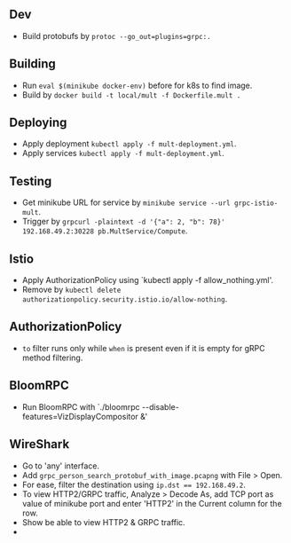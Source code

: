 ## Dev
- Build protobufs by `protoc --go_out=plugins=grpc:.`

## Building

- Run `eval $(minikube docker-env)` before for k8s to find image.
- Build by `docker build -t local/mult -f Dockerfile.mult .`

## Deploying
 
- Apply deployment `kubectl apply -f mult-deployment.yml`.
- Apply services `kubectl apply -f mult-deployment.yml`.

## Testing

- Get minikube URL for service by `minikube service --url grpc-istio-mult`.
- Trigger by `grpcurl -plaintext -d '{"a": 2, "b": 78}' 192.168.49.2:30228 pb.MultService/Compute`.

## Istio

- Apply AuthorizationPolicy using `kubectl apply -f allow_nothing.yml'.
- Remove by `kubectl delete authorizationpolicy.security.istio.io/allow-nothing`.

## AuthorizationPolicy
- `to` filter runs only while `when` is present even if it is empty for gRPC method filtering.

## BloomRPC
- Run BloomRPC with `./bloomrpc --disable-features=VizDisplayCompositor &'

## WireShark
- Go to 'any' interface.
- Add `grpc_person_search_protobuf_with_image.pcapng` with File > Open.
- For ease, filter the destination using `ip.dst == 192.168.49.2`.
- To view HTTP2/GRPC traffic, Analyze > Decode As, add TCP port as value of minikube port and enter 'HTTP2' in the Current column for the row.
- Show be able to view HTTP2 & GRPC traffic.
- 
